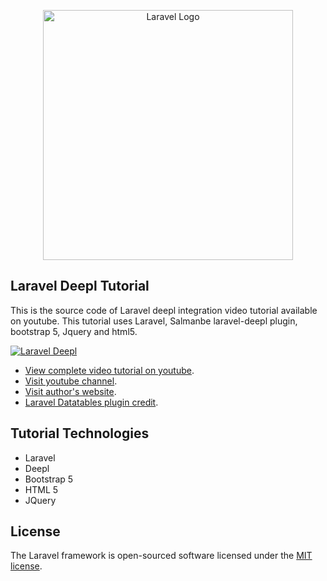 <p align="center"><a href="https://laravel.com" target="_blank"><img src="https://raw.githubusercontent.com/laravel/art/master/logo-lockup/5%20SVG/2%20CMYK/1%20Full%20Color/laravel-logolockup-cmyk-red.svg" width="400" alt="Laravel Logo"></a></p>


## Laravel Deepl Tutorial

This is the source code of Laravel deepl integration video tutorial available on youtube. This tutorial uses Laravel, Salmanbe laravel-deepl plugin, bootstrap 5, Jquery and html5.

[![Laravel Deepl](https://img.youtube.com/vi/ljoFvgCS2og/0.jpg)](https://www.youtube.com/watch?v=ljoFvgCS2og)

- [View complete video tutorial on youtube](https://www.youtube.com/watch?v=ljoFvgCS2og).
- [Visit youtube channel](https://www.youtube.com/@SCTechStudio/videos).
- [Visit author's website](https://www.salman.be).
- [Laravel Datatables plugin credit](https://github.com/salmanbe/deepl).

## Tutorial Technologies

- Laravel
- Deepl
- Bootstrap 5
- HTML 5
- JQuery

## License

The Laravel framework is open-sourced software licensed under the [MIT license](https://opensource.org/licenses/MIT).
